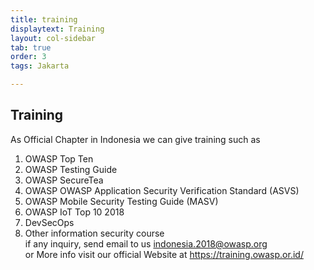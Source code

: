 ```yaml
---
title: training
displaytext: Training
layout: col-sidebar
tab: true
order: 3
tags: Jakarta

---
```


## Training

As Official Chapter in Indonesia we can give training such as <br>
1. OWASP Top Ten<br>
2. OWASP Testing Guide<br>
3. OWASP SecureTea<br>
4. OWASP OWASP Application Security Verification Standard (ASVS)<br>
5. OWASP Mobile Security Testing Guide (MASV)<br>
6. OWASP IoT Top 10 2018 <br>
7. DevSecOps<br>
8. Other information security course <br>
if any inquiry, send email to us indonesia.2018@owasp.org<br>
or More info visit our official Website at https://training.owasp.or.id/




